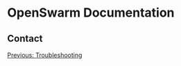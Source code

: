 # OpenSwarm Documentation

## Contact

<p style="text-align:left;">
    <a href=A1-Troubleshooting.md>Previous: Troubleshooting</a>
</p>
